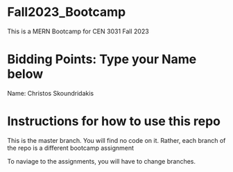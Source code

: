 # Fall2023_Bootcamp
This is a MERN Bootcamp for CEN 3031 Fall 2023

# Bidding Points: Type your Name below
Name: Christos Skoundridakis

# Instructions for how to use this repo
This is the master branch. You will find no code on it.
Rather, each branch of the repo is a different bootcamp assignment

To naviage to the assignments, you will have to change branches.


